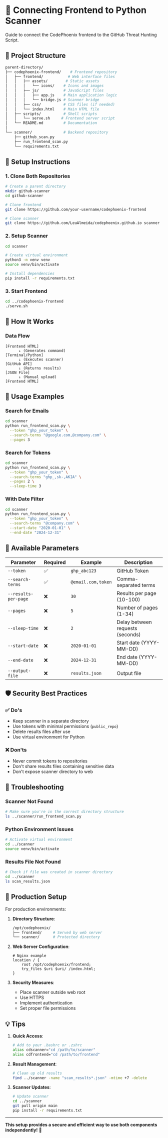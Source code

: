 # 🔗 Connecting Frontend to Python Scanner

Guide to connect the CodePhoenix frontend to the GitHub Threat Hunting Script.

## 🎯 **Project Structure**

```bash
parent-directory/
├── codephoenix-frontend/    # Frontend repository
│   ├── frontend/           # Web interface files
│   │   ├── assets/        # Static assets
│   │   │   └── icons/    # Icons and images
│   │   ├── js/           # JavaScript files
│   │   │   ├── app.js    # Main application logic
│   │   │   └── bridge.js # Scanner bridge
│   │   ├── css/          # CSS files (if needed)
│   │   └── index.html    # Main HTML file
│   ├── scripts/          # Shell scripts
│   │   └── serve.sh     # Frontend server script
│   └── README.md         # Documentation
│
└── scanner/              # Backend repository
    ├── github_scan.py
    ├── run_frontend_scan.py
    └── requirements.txt
```

## 🚀 **Setup Instructions**

### 1. Clone Both Repositories
```bash
# Create a parent directory
mkdir github-scanner
cd github-scanner

# Clone frontend
git clone https://github.com/your-username/codephoenix-frontend

# Clone scanner
git clone https://github.com/LeuAlmeida/codephoenix.github.io scanner
```

### 2. Setup Scanner
```bash
cd scanner

# Create virtual environment
python3 -m venv venv
source venv/bin/activate

# Install dependencies
pip install -r requirements.txt
```

### 3. Start Frontend
```bash
cd ../codephoenix-frontend
./serve.sh
```

## 🔄 **How It Works**

### Data Flow
```
[Frontend HTML] 
      ↓ (Generates command)
[Terminal/Python]
      ↓ (Executes scanner)
[GitHub API]
      ↓ (Returns results)
[JSON File]
      ↓ (Manual upload)
[Frontend HTML]
```

## 📝 **Usage Examples**

### Search for Emails
```bash
cd scanner
python run_frontend_scan.py \
  --token "ghp_your_token" \
  --search-terms "@google.com,@company.com" \
  --pages 3
```

### Search for Tokens
```bash
cd scanner
python run_frontend_scan.py \
  --token "ghp_your_token" \
  --search-terms "ghp_,sk-,AKIA" \
  --pages 2 \
  --sleep-time 3
```

### With Date Filter
```bash
cd scanner
python run_frontend_scan.py \
  --token "ghp_your_token" \
  --search-terms "@company.com" \
  --start-date "2020-01-01" \
  --end-date "2024-12-31"
```

## 🔧 **Available Parameters**

| Parameter | Required | Example | Description |
|-----------|----------|---------|-------------|
| `--token` | ✅ | `ghp_abc123` | GitHub Token |
| `--search-terms` | ✅ | `@email.com,token` | Comma-separated terms |
| `--results-per-page` | ❌ | `30` | Results per page (10-100) |
| `--pages` | ❌ | `5` | Number of pages (1-34) |
| `--sleep-time` | ❌ | `2` | Delay between requests (seconds) |
| `--start-date` | ❌ | `2020-01-01` | Start date (YYYY-MM-DD) |
| `--end-date` | ❌ | `2024-12-31` | End date (YYYY-MM-DD) |
| `--output-file` | ❌ | `results.json` | Output file |

## 🛡️ **Security Best Practices**

### ✅ **Do's**
- Keep scanner in a separate directory
- Use tokens with minimal permissions (`public_repo`)
- Delete results files after use
- Use virtual environment for Python

### ❌ **Don'ts**
- Never commit tokens to repositories
- Don't share results files containing sensitive data
- Don't expose scanner directory to web

## 🐛 **Troubleshooting**

### Scanner Not Found
```bash
# Make sure you're in the correct directory structure
ls ../scanner/run_frontend_scan.py
```

### Python Environment Issues
```bash
# Activate virtual environment
cd ../scanner
source venv/bin/activate
```

### Results File Not Found
```bash
# Check if file was created in scanner directory
cd ../scanner
ls scan_results.json
```

## 🚀 **Production Setup**

For production environments:

1. **Directory Structure**:
   ```bash
   /opt/codephoenix/
   ├── frontend/     # Served by web server
   └── scanner/      # Protected directory
   ```

2. **Web Server Configuration**:
   ```nginx
   # Nginx example
   location / {
       root /opt/codephoenix/frontend;
       try_files $uri $uri/ /index.html;
   }
   ```

3. **Security Measures**:
   - Place scanner outside web root
   - Use HTTPS
   - Implement authentication
   - Set proper file permissions

## 💡 **Tips**

1. **Quick Access**:
   ```bash
   # Add to your .bashrc or .zshrc
   alias cdscanner="cd /path/to/scanner"
   alias cdfrontend="cd /path/to/frontend"
   ```

2. **Result Management**:
   ```bash
   # Clean up old results
   find ../scanner -name "scan_results*.json" -mtime +7 -delete
   ```

3. **Scanner Updates**:
   ```bash
   # Update scanner
   cd ../scanner
   git pull origin main
   pip install -r requirements.txt
   ```

---

**This setup provides a secure and efficient way to use both components independently!** 🎯 